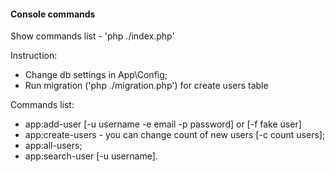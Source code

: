 #### Console commands

Show commands list - 'php ./index.php'

Instruction:
- Change db settings in App\Config;
- Run migration ('php ./migration.php') for create users table

Commands list:
- app:add-user [-u username -e email -p password] or [-f fake user]
- app:create-users - you can change count of new users [-c count users]; 
- app:all-users;
- app:search-user [-u username].